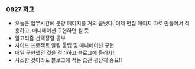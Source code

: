 ### 0827 회고
 - 오늘은 업무시간에 분양 페이지를 거의 끝냈다. 이제 편집 페이지 따로 만들어서 적용하고, 애니메이션 구현하면 될 듯
 - 알고리즘 선택정렬 공부 
 - 사이드 프로젝트 알림 툴팁 및 애니메이션 구현
 - 매일 구현했던 것을 정리하고 블로그에 올리자!! 
 - 사소한 것이라도 블로그에 적는 습관 굉장히 중요!!